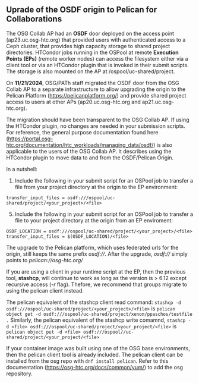 ## Uprade of the OSDF origin to Pelican for Collaborations

The OSG Collab AP had an **OSDF** door deployed on the access point (ap23.uc.osg-htc.org) that provided users with authenticated access to a Ceph cluster, that provides high capacity storage to shared project directories. HTCondor jobs running in the OSPool at remote **Execution Points (EPs)** (remote worker nodes) can access the filesystem either via a client tool or via an HTCondor plugin that is invoked in their submit scripts. The storage is also mounted on the AP at /ospool/uc-shared/project. 

On **11/21/2024**, OSG/PATh staff migrated the OSDF door from the OSG Collab AP to a separate infrastructure to allow upgrading the origin to the Pelican Platform (https://pelicanplatform.org/) and provide shared project access to users at other APs (ap20.uc.osg-htc.org and ap21.uc.osg-htc.org).

The migration should have been transparent to the OSG Collab AP. If using the HTCondor plugin, no changes are needed in your submission scripts. For reference, the general purpose documentation found here (https://portal.osg-htc.org/documentation/htc_workloads/managing_data/osdf/) is also applicable to the users of the OSG Collab AP. It describes using the HTCondor plugin to move data to and from the OSDF/Pelican Origin. 

In a nutshell:
  1. Include the following in your submit script for an OSPool job to transfer a file from your project directory at the origin to the EP environment:
  
    transfer_input_files = osdf:///ospool/uc-shared/project/<your_project>/<file>
  5. Include the following in your submit script for an OSPool job to transfer a file to your project directory at the origin from an EP enviroment:

    OSDF_LOCATION = osdf:///ospool/uc-shared/project/<your_project>/<file>
    transfer_input_files = $(OSDF_LOCATION)/<file>
The upgrade to the Pelican platform, which uses federated urls for the origin, still keeps the same prefix *osdf://*. After the upgrade, *osdf://* simply points to *pelican://osg-htc.org/* 

If you are using a client in your runtime script at the EP, then the previous tool, **stashcp**, will continue to work as long as the version is > 6.12 except recursive access (*-r* flag). Thefore, we recommend that groups migrate to using the pelican client instead. 

The pelican equivalent of the stashcp client read command: `stashcp -d osdf:///ospool/uc-shared/project/<your_project>/<file>` is  `pelican object get -d osdf:///ospool/uc-shared/project/xenon/ppaschos/testfile .`
Similarly, the pelican equivalent of the stashcp write comamnd, `stashcp -d <file> osdf:///ospool/uc-shared/project/<your_project/<file>` is `pelican object put -d <file> osdf:///ospool//uc-shared/project/<your_project/<file>`

If your container image was built using one of the OSG base environments, then the pelican client tool is already included. The pelican client can be installed from the osg repo with `dnf install pelican`. Refer to this documentation (https://osg-htc.org/docs/common/yum/) to add the osg repository.

